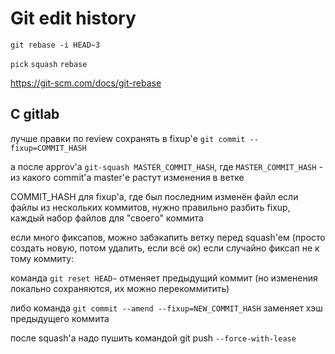 # Git edit history

`git rebase -i HEAD~3`

`pick`
`squash`
`rebase`

https://git-scm.com/docs/git-rebase

## С gitlab

лучше правки по review сохранять в fixup'е
`git commit --fixup=COMMIT_HASH`

а после approv'а
`git-squash MASTER_COMMIT_HASH`, где `MASTER_COMMIT_HASH` - из какого commit'а master'е растут изменения в ветке

COMMIT_HASH для fixup'а, где был последним изменён файл
если файлы из нескольких коммитов, нужно правильно разбить fixup, каждый набор файлов для "своего" коммита

если много фиксапов, можно забэкапить ветку перед squash'ем (просто создать новую, потом удалить, если всё ок)
если случайно фиксап не к тому коммиту:

команда `git reset HEAD~` отменяет предыдущий коммит (но изменения локально сохраняются, их можно перекоммитить)

либо команда `git commit --amend --fixup=NEW_COMMIT_HASH` заменяет хэш предыдущего коммита

после squash'а надо пушить командой git push `--force-with-lease`
